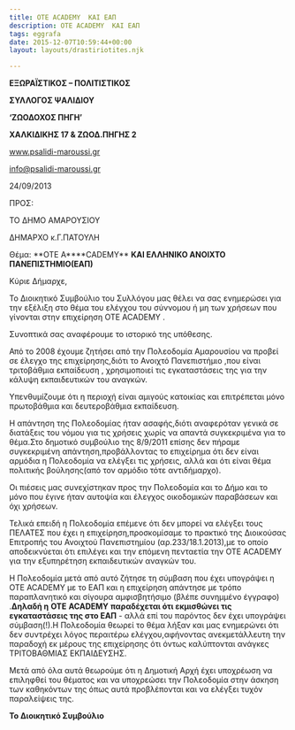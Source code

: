 ```yaml
---
title: ΟΤΕ ACADEMY  ΚΑΙ ΕΑΠ
description: ΟΤΕ ACADEMY  ΚΑΙ ΕΑΠ
tags: eggrafa
date: 2015-12-07T10:59:44+00:00
layout: layouts/drastiriotites.njk

---
```


<!-- excerpt -->

**ΕΞΩΡΑΪΣΤΙΚΟΣ – ΠΟΛΙΤΙΣΤΙΚΟΣ**

**ΣΥΛΛΟΓΟΣ ΨΑΛΙΔΙΟΥ**

**‘ΖΩΟΔΟΧΟΣ ΠΗΓΗ’**

**ΧΑΛΚΙΔΙΚΗΣ 17 &amp; ΖΩΟΔ.ΠΗΓΗΣ 2**

www.psalidi-maroussi.gr

<info@psalidi-maroussi.gr>

24/09/2013

ΠΡΟΣ:

TO ΔΗΜΟ ΑΜΑΡΟΥΣΙΟΥ

ΔΗΜΑΡΧΟ κ.Γ.ΠΑΤΟΥΛΗ

Θέμα: **ΟΤΕ Α\*\***CADEMY\*\* **ΚΑΙ ΕΛΛΗΝΙΚΟ ΑΝΟΙΧΤΟ ΠΑΝΕΠΙΣΤΗΜΙΟ(ΕΑΠ)**

Κύριε Δήμαρχε,

Το Διοικητικό Συμβούλιο του Συλλόγου μας θέλει να σας ενημερώσει για την εξέλιξη στο θέμα του ελέγχου του σύννομου ή μη των χρήσεων που γίνονται στην επιχείρηση OTE ACADEMY .

Συνοπτικά σας αναφέρουμε το ιστορικό της υπόθεσης.

Από το 2008 έχουμε ζητήσει από την Πολεοδομία Αμαρουσίου να προβεί σε έλεγχο της επιχείρησης,διότι το Ανοιχτό Πανεπιστήμιο ,που είναι τριτοβάθμια εκπαίδευση , χρησιμοποιεί τις εγκαταστάσεις της για την κάλυψη εκπαιδευτικών του αναγκών.

Υπενθυμίζουμε ότι η περιοχή είναι αμιγούς κατοικίας και επιτρέπεται μόνο πρωτοβάθμια και δευτεροβάθμια εκπαίδευση.

Η απάντηση της Πολεοδομίας ήταν ασαφής,διότι αναφερόταν γενικά σε διατάξεις του νόμου για τις χρήσεις χωρίς να απαντά συγκεκριμένα για το θέμα.Στο δημοτικό συμβούλιο της 8/9/2011 επίσης δεν πήραμε συγκεκριμένη απάντηση,προβάλλοντας το επιχείρημα ότι δεν είναι αρμόδια η Πολεοδομία να ελέγξει τις χρήσεις, αλλά και ότι είναι θέμα πολιτικής βούλησης(από τον αρμόδιο τότε αντιδήμαρχο).

Οι πιέσεις μας συνεχίστηκαν προς την Πολεοδομία και το Δήμο και το μόνο που έγινε ήταν αυτοψία και έλεγχος οικοδομικών παραβάσεων και όχι χρήσεων.

Τελικά επειδή η Πολεοδομία επέμενε ότι δεν μπορεί να ελέγξει τους ΠΕΛΑΤΕΣ που έχει η επιχείρηση,προσκομίσαμε το πρακτικό της Διοικούσας Επιτροπής του Ανοιχτού Πανεπιστημίου (αρ.233/18.1.2013),με το οποίο αποδεικνύεται ότι επιλέγει και την επόμενη πενταετία την ΟΤΕ ACADEMY για την εξυπηρέτηση εκπαιδευτικών αναγκών του.

Η Πολεοδομία μετά από αυτό ζήτησε τη σύμβαση που έχει υπογράψει η OTE ACADEMY με το ΕΑΠ και η επιχείρηση απάντησε με τρόπο παραπλανητικό και σίγουρα αμφισβητήσιμο (βλέπε συνημμένο έγγραφο) .**Δηλαδή η** **OTE** **ACADEMY** **παραδέχεται ότι εκμισθώνει τις εγκαταστάσεις της στο ΕΑΠ** - αλλά επί του παρόντος δεν έχει υπογράψει σύμβαση(!).Η Πολεοδομία θεωρεί το θέμα λήξαν και μας ενημερώνει ότι δεν συντρέχει λόγος περαιτέρω ελέγχου,αφήνοντας ανεκμετάλλευτη την παραδοχή εκ μέρους της επιχείρησης ότι όντως καλύπτονται ανάγκες ΤΡΙΤΟΒΑΘΜΙΑΣ ΕΚΠΑΙΔΕΥΣΗΣ.

Μετά από όλα αυτά θεωρούμε ότι η Δημοτική Αρχή έχει υποχρέωση να επιληφθεί του θέματος και να υποχρεώσει την Πολεοδομία στην άσκηση των καθηκόντων της όπως αυτά προβλέπονται και να ελέγξει τυχόν παραλείψεις της.

**Το Διοικητικό Συμβούλιο**
